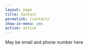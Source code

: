 ```yaml
---
layout: page
title: Contact
permalink: /contact/
show-in-menu: yes
active: active
---
```



May be email and phone number here